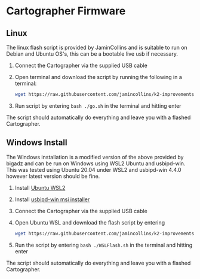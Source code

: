 # Cartographer Firmware

## Linux

The linux flash script is provided by JaminCollins and is suitable to run on Debian and Ubuntu OS's, this can be a bootable live usb if necessary.

1. Connect the Cartographer via the supplied USB cable
2. Open terminal and download the script by running the following in a terminal:

    ```bash
    wget https://raw.githubusercontent.com/jamincollins/k2-improvements/features/cartographer/firmware/flash.sh
    ```

3. Run script by entering `bash ./go.sh` in the terminal and hitting enter

The script should automatically do everything and leave you with a flashed Cartographer.

## Windows Install

The Windows installation is a modified version of the above provided by bigadz and can be run on Windows using WSL2 Ubuntu and usbipd-win. This was tested using Ubuntu 20.04 under WSL2 and usbipd-win 4.4.0 however latest version should be fine.

1. Install [Ubuntu WSL2](https://documentation.ubuntu.com/wsl/en/latest/howto/install-ubuntu-wsl2/)
2. Install [usbipd-win msi installer](https://github.com/dorssel/usbipd-win/releases)
3. Connect the Cartographer via the supplied USB cable
4. Open Ubuntu WSL and download the flash script by entering

    ```bash
    wget https://raw.githubusercontent.com/jamincollins/k2-improvements/features/cartographer/firmware/WSLFlash.sh
    ```

5. Run the script by entering `bash ./WSLFlash.sh` in the terminal and hitting enter

The script should automatically do everything and leave you with a flashed Cartographer.
